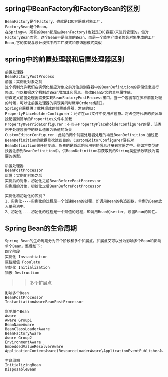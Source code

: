 ## spring中BeanFactory和FactoryBean的区别
    BeanFactory是个Factory，也就是IOC容器或对象工厂，
    FactoryBean是个Bean。
    在Spring中，所有的Bean都是由BeanFactory(也就是IOC容器)来进行管理的。但对FactoryBean而言，这个Bean不是简单的Bean，而是一个能生产或者修饰对象生成的工厂Bean,它的实现与设计模式中的工厂模式和修饰器模式类似

## spring中的前置处理器和后置处理器区别
    前置处理器
    BeanFactoryPostProcess
    前置：实例化对象之前
    这个机制允许我们在实例化相应对象之前对注册到容器中的BeanDefinition的存储信息进行修改。可以根据这个机制对Bean增加其它信息。修改Bean定义的某些属性值。
    想自定义前置处理器需要实现BeanFactoryPostProcess接口。当一个容器存在多种前置处理的时候，可以让前置处理器的实现类同时继承Ordered接口。
    Spring容器提供了数种现成的前置处理器，常见的如：
    PropertyPlaceholderConfigurer：允许在xml文件中使用占位符。将占位符代表的资源单独配置到简单的Properties文件中加载
    PropertyOverrideConfigurer：不同于PropertyPlaceholderConfigurer的是，该类用于处理容器中的默认值覆为新值的场景
    CustomEditorConfigurer：此前的两个前置处理器处理的均是BeanDefinition.通过把BeanDefinition的数据修改达到目的。CustomEditorConfigurer没有对BeanDefinition做任何变动。负责的是将后期会用到的信息注册到容器之中。例如将类型转换器注册到BeanDefinition中。供BeanDefinition将获取到的String类型参数转换为需要的类型。

    后置处理器
    BeanPostProcessor
    后置：实例化对象之后
    实例后的对象，初始化之前BeanBeforePostProcessor
    实例后的对象，初始化之后BeanBeforePostProcessor
    
    实例化和初始化的区别？
    1、实例化----实例化的过程是一个创建Bean的过程，即调用Bean的构造函数，单例的Bean放入单例池中。
    2、初始化----初始化的过程是一个赋值的过程，即调用Bean的setter，设置Bean的属性。
    
## Spring Bean的生命周期
    Spring Bean的生命周期分为四个阶段和多个扩展点。扩展点又可以分为影响多个Bean和影响单个Bean。整理如下：
    四个阶段
    实例化 Instantiation
    属性赋值 Populate
    初始化 Initialization
    销毁 Destruction
    
>> 多个扩展点
    
    影响多个Bean
    BeanPostProcessor
    InstantiationAwareBeanPostProcessor
    
    影响单个Bean
    Aware
    Aware Group1
    BeanNameAware
    BeanClassLoaderAware
    BeanFactoryAware
    Aware Group2
    EnvironmentAware
    EmbeddedValueResolverAware
    ApplicationContextAware(ResourceLoaderAware\ApplicationEventPublisherAware\MessageSourceAware)
    
    生命周期
    InitializingBean
    DisposableBean
